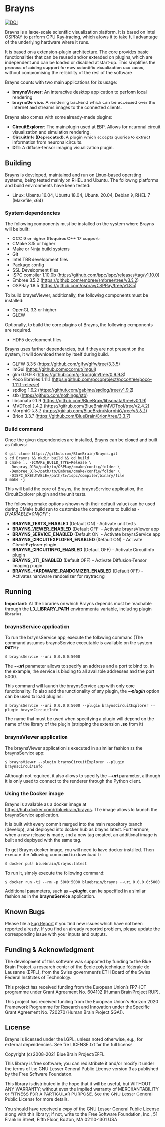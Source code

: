 # Brayns

[![DOI](https://zenodo.org/badge/61363694.svg)](https://zenodo.org/badge/latestdoi/61363694)

Brayns is a large-scale scientific visualization platform. It is based on Intel OSPRAY to perform CPU Ray-tracing, which allows it to take full advantage of the underlying hardware where it runs.

It is based on a extension-plugin architecture. The core provides basic functionalities that can be reused and/or extended on plugins, which are independent and can be loaded or disabled at start-up. This simplifies the process of adding support for new scientific visualization use cases, without compromising the reliability of the rest of the software.

Brayns counts with two main applications for its usage:

 * **braynsViewer**: An interactive desktop application to perform local rendering.
 * **braynsService**: A rendering backend which can be accessed over the internet and streams images to the connected clients.

Brayns also comes with some already-made plugins:

* **CircuitExplorer**: The main plugin used at BBP. Allows for neuronal circuit visualization and simulation rendering.
* **CircuitInfo (Deprecated)**: A plugin which accepts queries to extract information from neuronal circuits.
* **DTI**: A diffuse-tensor imaging visualization plugin.

## Building

Brayns is developed, maintained and run on Linux-based operating systems, being tested mainly on RHEL and Ubuntu. The following platforms and build environments have been tested:

* Linux: Ubuntu 16.04, Ubuntu 18.04, Ubuntu 20.04, Debian 9, RHEL 7 (Makefile, x64)

### System dependencies

The following components must be installed on the system where Brayns will be built:

* GCC 9 or higher (Requires C++ 17 support)
* CMake 3.15 or higher
* Make or Ninja build systems
* Git
* Intel TBB development files
* Package config
* SSL Development files
* ISPC compiler 1.10.0b (https://github.com/ispc/ispc/releases/tag/v1.10.0)
* Embree 3.5.2 (https://github.com/embree/embree/tree/v3.5.2)
* OSPRay 1.8.5 (https://github.com/ospray/OSPRay/tree/v1.8.5)

To build braynsViewer, additionally, the following components must be installed:

* OpenGL 3.3 or higher
* GLEW

Optionally, to build the core plugins of Brayns, the following components are required.

* HDF5 development files

Brayns uses further dependencies, but if they are not present on the system, it will download them by itself during build.

* GLFW 3.3.5 (https://github.com/glfw/glfw/tree/3.3.5)
* ImGui (https://github.com/ocornut/imgui)
* glm 0.9.9.8 (https://github.com/g-truc/glm/tree/0.9.9.8)
* Poco libraries 1.11.1 (https://github.com/pocoproject/poco/tree/poco-1.11.1-release)
* spdlog 1.9.2 (https://github.com/gabime/spdlog/tree/v1.9.2)
* stb (https://github.com/nothings/stb)
* libsonata 0.1.9 (https://github.com/BlueBrain/libsonata/tree/v0.1.9)
* MVDTool 2.4.2 (https://github.com/BlueBrain/MVDTool/tree/v2.4.2)
* MorphIO 3.3.2 (https://github.com/BlueBrain/MorphIO/tree/v3.3.2)
* Brion 3.3.7 (https://github.com/BlueBrain/Brion/tree/3.3.7)

### Build command

Once the given dependencies are installed, Brayns can be cloned and built as follows:

    $ git clone https://github.com/BlueBrain/Brayns.git
    $ cd Brayns && mkdir build && cd build
    $ cmake .. -DCMAKE_BUILD_TYPE=Release \
      -Dospray_DIR=/path/to/OSPRay/cmake/config/folder \
      -Dembree_DIR=/path/to/Embree/cmake/config/folder \
      -DISPC_EXECUTABLE=/path/to/ispc/compiler/binary/file
    $ make -j

This will build the core of Brayns, the braynsService application, the CircuitExplorer plugin and the unit tests.

The following cmake options (shown with their default value) can be used during CMake build run to customize the components to build as *-DVARIABLE=ON|OFF* :

* **BRAYNS_TESTS_ENABLED** (Default ON) - Activate unit tests
* **BRAYNS_VIEWER_ENABLED** (Default OFF) - Activate braynsViewer app
* **BRAYNS_SERVICE_ENABLED** (Default ON) - Activate braynsService app
* **BRAYNS_CIRCUITEXPLORER_ENABLED** (Default ON) - Activate CircuitExplorer plugin
* **BRAYNS_CIRCUITINFO_ENABLED** (Default OFF) - Activate CircuitInfo plugin
* **BRAYNS_DTI_ENABLED** (Default OFF) - Activate Diffusion-Tensor Imaging plugin
* **BRAYNS_HARDWARE_RANDOMIZER_ENABLED** (Default OFF) - Activates hardware randomizer for raytracing


## Running

**Important:** All the libraries on which Brayns depends must be reachable through the **LD_LIBRARY_PATH** environmental variable, including plugin libraries.

### braynsService application

To run the braynsService app, execute the following command (The command assumes braynsService executable is available on the system **PATH**):

    $ braynsService --uri 0.0.0.0:5000

The ***--uri*** parameter allows to specify an address and a port to bind to. In the example, the service is binding to all available addresses and the port 5000.

This command will launch the braynsService app with only core functionality. To also add the functionality of any plugin, the ***--plugin*** option can be used to load plugins:

    $ braynsService --uri 0.0.0.0:5000 --plugin braynsCircuitExplorer --plugin braynsCircuitInfo

The name that must be used when specifying a plugin will depend on the name of the library of the plugin (stripping the extension **.so** from it)

### braynsViewer application

The braynsViewer application is executed in a similar fashion as the braynsService app:

    $ braynsViewer --plugin braynsCircuitExplorer --plugin braynsCircuitInfo

Although not required, it also allows to specify the ***--uri*** parameter, although it is only used to connect to the renderer through the Python client.

### Using the Docker image

Brayns is available as a docker image at https://hub.docker.com/r/bluebrain/brayns. The image allows to launch the braynsService application. 

It is built with every commit merged into the main repository branch (develop), and deployed into docker hub as brayns:latest. Furthermore, when a new release is made, and a new tag created, an additional image is built and deployed with the same tag.

To get Brayns docker image, you will need to have docker installed. Then execute the following command to download it:

    $ docker pull bluebrain/brayns:latest

To run it, simply execute the following command:

    $ docker run -ti --rm -p 5000:5000 bluebrain/brayns --uri 0.0.0.0:5000

Additional parameters, such as ***--plugin***, can be specified in a similar fashion as in the **braynsService** application.

## Known Bugs

Please file a [Bug Report](https://github.com/BlueBrain/Brayns/issues) if you
find new issues which have not been reported already. If you find an
already reported problem, please update the corresponding issue with your inputs
and outputs.

## Funding & Acknowledgment

The development of this software was supported by funding to the Blue Brain Project,
a research center of the École polytechnique fédérale de Lausanne (EPFL), from the
Swiss government’s ETH Board of the Swiss Federal Institutes of Technology.

This project has received funding from the European Union’s FP7-ICT programme
under Grant Agreement No. 604102 (Human Brain Project RUP).

This project has received funding from the European Union's Horizon 2020 Framework
Programme for Research and Innovation under the Specific Grant Agreement No. 720270
(Human Brain Project SGA1).


## License

Brayns is licensed under the LGPL, unless noted otherwise, e.g., for external dependencies. See file LICENSE.txt for the full license.

Copyright (c) 2008-2021 Blue Brain Project/EPFL

This library is free software; you can redistribute it and/or modify it under the terms of the GNU Lesser General Public License version 3 as published by the Free Software Foundation.

This library is distributed in the hope that it will be useful, but WITHOUT ANY WARRANTY; without even the implied warranty of MERCHANTABILITY or FITNESS FOR A PARTICULAR PURPOSE.  See the GNU Lesser General Public License for more details.

You should have received a copy of the GNU Lesser General Public License along with this library; if not, write to the Free Software Foundation, Inc., 51 Franklin Street, Fifth Floor, Boston, MA 02110-1301 USA
